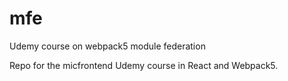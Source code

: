 # mfe

Udemy course on webpack5 module federation

Repo for the micfrontend Udemy course in React and Webpack5.
